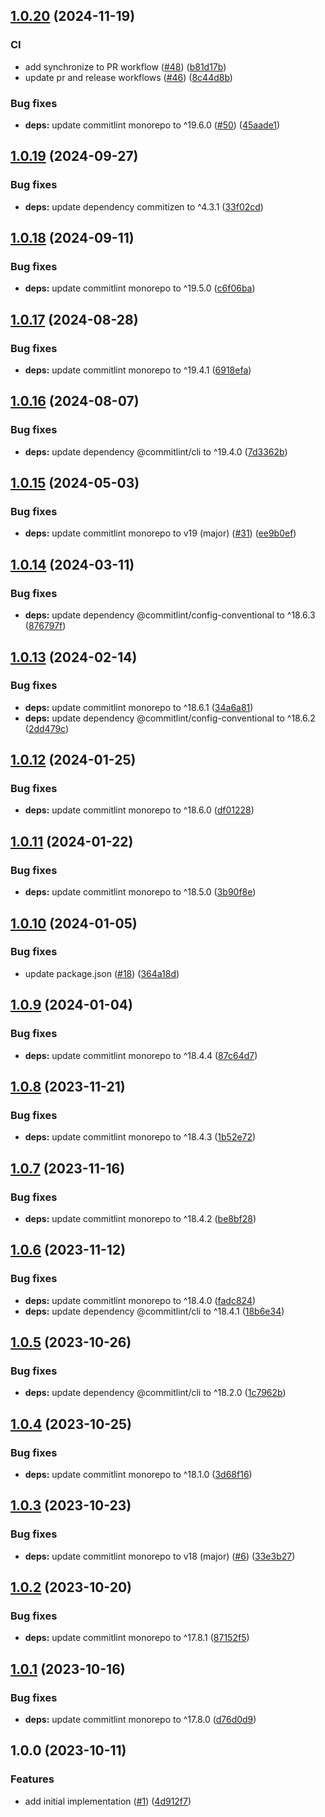 ## [1.0.20](https://github.com/technology-studio/commitlint/compare/v1.0.19...v1.0.20) (2024-11-19)


### CI

* add synchronize to PR workflow ([#48](https://github.com/technology-studio/commitlint/issues/48)) ([b81d17b](https://github.com/technology-studio/commitlint/commit/b81d17b36c2d014ea9a5aa1f1eb174e1ab60800f))
* update pr and release workflows ([#46](https://github.com/technology-studio/commitlint/issues/46)) ([8c44d8b](https://github.com/technology-studio/commitlint/commit/8c44d8bdcd60fa5a9b2de60cac4d797ad6f8f02d))


### Bug fixes

* **deps:** update commitlint monorepo to ^19.6.0 ([#50](https://github.com/technology-studio/commitlint/issues/50)) ([45aade1](https://github.com/technology-studio/commitlint/commit/45aade13f32345d87c4b6f55632a103985f66b4b))

## [1.0.19](https://github.com/technology-studio/commitlint/compare/v1.0.18...v1.0.19) (2024-09-27)


### Bug fixes

* **deps:** update dependency commitizen to ^4.3.1 ([33f02cd](https://github.com/technology-studio/commitlint/commit/33f02cd658de8f7077f9b03a00a04a4e361c4b35))

## [1.0.18](https://github.com/technology-studio/commitlint/compare/v1.0.17...v1.0.18) (2024-09-11)


### Bug fixes

* **deps:** update commitlint monorepo to ^19.5.0 ([c6f06ba](https://github.com/technology-studio/commitlint/commit/c6f06bad3d93e896396957591d5b913c8fec9d42))

## [1.0.17](https://github.com/technology-studio/commitlint/compare/v1.0.16...v1.0.17) (2024-08-28)


### Bug fixes

* **deps:** update commitlint monorepo to ^19.4.1 ([6918efa](https://github.com/technology-studio/commitlint/commit/6918efa328dfaa77b47268db58ee933d08713723))

## [1.0.16](https://github.com/technology-studio/commitlint/compare/v1.0.15...v1.0.16) (2024-08-07)


### Bug fixes

* **deps:** update dependency @commitlint/cli to ^19.4.0 ([7d3362b](https://github.com/technology-studio/commitlint/commit/7d3362b46c318dbc0a8d22d0ca4539248cd5a44b))

## [1.0.15](https://github.com/technology-studio/commitlint/compare/v1.0.14...v1.0.15) (2024-05-03)


### Bug fixes

* **deps:** update commitlint monorepo to v19 (major) ([#31](https://github.com/technology-studio/commitlint/issues/31)) ([ee9b0ef](https://github.com/technology-studio/commitlint/commit/ee9b0efdb2db1a5580176a7b7ad42790d9ed6800))

## [1.0.14](https://github.com/technology-studio/commitlint/compare/v1.0.13...v1.0.14) (2024-03-11)


### Bug fixes

* **deps:** update dependency @commitlint/config-conventional to ^18.6.3 ([876797f](https://github.com/technology-studio/commitlint/commit/876797fbaae92c9364fb59503c74f376e0bf2f64))

## [1.0.13](https://github.com/technology-studio/commitlint/compare/v1.0.12...v1.0.13) (2024-02-14)


### Bug fixes

* **deps:** update commitlint monorepo to ^18.6.1 ([34a6a81](https://github.com/technology-studio/commitlint/commit/34a6a81335dd6858f0f1f1a2e462a52d737b1325))
* **deps:** update dependency @commitlint/config-conventional to ^18.6.2 ([2dd479c](https://github.com/technology-studio/commitlint/commit/2dd479c67d4c30a1fa34acbce1f692db032c5240))

## [1.0.12](https://github.com/technology-studio/commitlint/compare/v1.0.11...v1.0.12) (2024-01-25)


### Bug fixes

* **deps:** update commitlint monorepo to ^18.6.0 ([df01228](https://github.com/technology-studio/commitlint/commit/df0122805960f1a39d338a5362dcdc0f85cfde11))

## [1.0.11](https://github.com/technology-studio/commitlint/compare/v1.0.10...v1.0.11) (2024-01-22)


### Bug fixes

* **deps:** update commitlint monorepo to ^18.5.0 ([3b90f8e](https://github.com/technology-studio/commitlint/commit/3b90f8e25338ca83acf7d6068debacb8fdb3b2dc))

## [1.0.10](https://github.com/technology-studio/commitlint/compare/v1.0.9...v1.0.10) (2024-01-05)


### Bug fixes

* update package.json ([#18](https://github.com/technology-studio/commitlint/issues/18)) ([364a18d](https://github.com/technology-studio/commitlint/commit/364a18d29b873917c6a01c9d79509c6edb17c2ca))

## [1.0.9](https://github.com/technology-studio/commitlint/compare/v1.0.8...v1.0.9) (2024-01-04)


### Bug fixes

* **deps:** update commitlint monorepo to ^18.4.4 ([87c64d7](https://github.com/technology-studio/commitlint/commit/87c64d7f0daa90b3643ac0ef829920c2e7e1ae34))

## [1.0.8](https://github.com/technology-studio/commitlint/compare/v1.0.7...v1.0.8) (2023-11-21)


### Bug fixes

* **deps:** update commitlint monorepo to ^18.4.3 ([1b52e72](https://github.com/technology-studio/commitlint/commit/1b52e72331d94c7552ec7ef7027f321ffba1beb3))

## [1.0.7](https://github.com/technology-studio/commitlint/compare/v1.0.6...v1.0.7) (2023-11-16)


### Bug fixes

* **deps:** update commitlint monorepo to ^18.4.2 ([be8bf28](https://github.com/technology-studio/commitlint/commit/be8bf28585981de24c2774fc1b35b04f8e57acaa))

## [1.0.6](https://github.com/technology-studio/commitlint/compare/v1.0.5...v1.0.6) (2023-11-12)


### Bug fixes

* **deps:** update commitlint monorepo to ^18.4.0 ([fadc824](https://github.com/technology-studio/commitlint/commit/fadc824bb608bb759e80a6b5ae6242e456b5c428))
* **deps:** update dependency @commitlint/cli to ^18.4.1 ([18b6e34](https://github.com/technology-studio/commitlint/commit/18b6e34d0b71d55345fcf7bb6761ec05e3727326))

## [1.0.5](https://github.com/technology-studio/commitlint/compare/v1.0.4...v1.0.5) (2023-10-26)


### Bug fixes

* **deps:** update dependency @commitlint/cli to ^18.2.0 ([1c7962b](https://github.com/technology-studio/commitlint/commit/1c7962bd1593635ec95ddce737a233a6a02d62d5))

## [1.0.4](https://github.com/technology-studio/commitlint/compare/v1.0.3...v1.0.4) (2023-10-25)


### Bug fixes

* **deps:** update commitlint monorepo to ^18.1.0 ([3d68f16](https://github.com/technology-studio/commitlint/commit/3d68f1683de3132a43d3418b519cc487f1cd69e5))

## [1.0.3](https://github.com/technology-studio/commitlint/compare/v1.0.2...v1.0.3) (2023-10-23)


### Bug fixes

* **deps:** update commitlint monorepo to v18 (major) ([#6](https://github.com/technology-studio/commitlint/issues/6)) ([33e3b27](https://github.com/technology-studio/commitlint/commit/33e3b27d72ba8f0f0d4a059883c191640836ef72))

## [1.0.2](https://github.com/technology-studio/commitlint/compare/v1.0.1...v1.0.2) (2023-10-20)


### Bug fixes

* **deps:** update commitlint monorepo to ^17.8.1 ([87152f5](https://github.com/technology-studio/commitlint/commit/87152f5944a577f73bf7ebb1a22e2e0dcf44a1e3))

## [1.0.1](https://github.com/technology-studio/commitlint/compare/v1.0.0...v1.0.1) (2023-10-16)


### Bug fixes

* **deps:** update commitlint monorepo to ^17.8.0 ([d76d0d9](https://github.com/technology-studio/commitlint/commit/d76d0d9344f07d45e1c267e8a960a6f750cb2442))

## 1.0.0 (2023-10-11)


### Features

* add initial implementation ([#1](https://github.com/technology-studio/commitlint/issues/1)) ([4d912f7](https://github.com/technology-studio/commitlint/commit/4d912f70e89f2338710b055650ad6234c31779f6))
